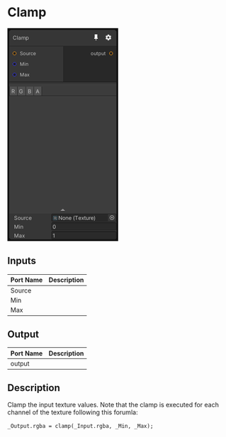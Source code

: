 # Clamp
![Mixture.ClampNode](../../images/Mixture.ClampNode.png)
## Inputs
Port Name | Description
--- | ---
Source | 
Min | 
Max | 

## Output
Port Name | Description
--- | ---
output | 

## Description
Clamp the input texture values. Note that the clamp is executed for each channel of the texture following this forumla:
```
_Output.rgba = clamp(_Input.rgba, _Min, _Max);
```

